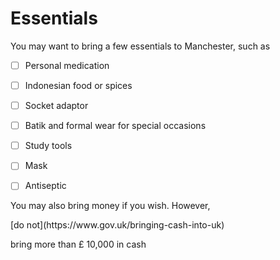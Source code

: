 # Essentials

<p> You may want to bring a few essentials to Manchester, such as </p>

- [ ] Personal medication 
- [ ] Indonesian food or spices
- [ ] Socket adaptor
- [ ] Batik and formal wear for special occasions 
- [ ] Study tools 
- [ ] Mask
- [ ] Antiseptic 
  

<p>You may also bring money if you wish. However, </p>[do not](https://www.gov.uk/bringing-cash-into-uk)<p>bring more than £ 10,000 in cash </p> 

